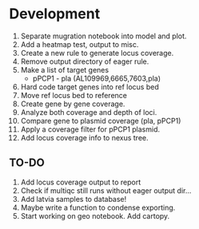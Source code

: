 # Development

1. Separate mugration notebook into model and plot.
1. Add a heatmap test, output to misc.
1. Create a new rule to generate locus coverage.
1. Remove output directory of eager rule.
1. Make a list of target genes
    - pPCP1 - pla (AL109969,6665,7603,pla)
1. Hard code target genes into ref locus bed
1. Move ref locus bed to reference
1. Create gene by gene coverage.
1. Analyze both coverage and depth of loci.
1. Compare gene to plasmid coverage (pla, pPCP1)
1. Apply a coverage filter for pPCP1 plasmid.
1. Add locus coverage info to nexus tree.

## TO-DO

1. Add locus coverage output to report
1. Check if multiqc still runs without eager output dir...
1. Add latvia samples to database!
1. Maybe write a function to condense exporting.
1. Start working on geo notebook. Add cartopy.
